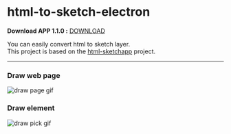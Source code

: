 # html-to-sketch-electron

**Download APP 1.1.0 :** [DOWNLOAD](http://bit.ly/html-to-sketch-1-1-0)

You can easily convert html to sketch layer.  
This project is based on the [html-sketchapp](https://github.com/brainly/html-sketchapp) project.

---

### **Draw web page**
![draw page gif](https://raw.githubusercontent.com/KimDal-hyeong/html-to-sketch-electron/master/page.gif)

### **Draw element**
![draw pick gif](https://raw.githubusercontent.com/KimDal-hyeong/html-to-sketch-electron/master/pick.gif)
